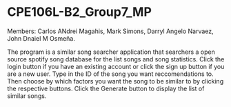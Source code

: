 # CPE106L-B2_Group7_MP
Members:
   Carlos ANdrei Magahis,
   Mark Simons,
   Darryl Angelo Narvaez,
   John Dnaiel M Osmeña.

The program is a similar song searcher application that searchers a open source spotify song database for the list songs and song statistics.
Click the login button if you have an existing account or click the sign up button if you are a new user.
Type in the ID of the song you want reccomendations to. Then choose by which factors you want the song to be similar to by clicking the respective buttons. 
Click the Generate button to display the list of similar songs.
